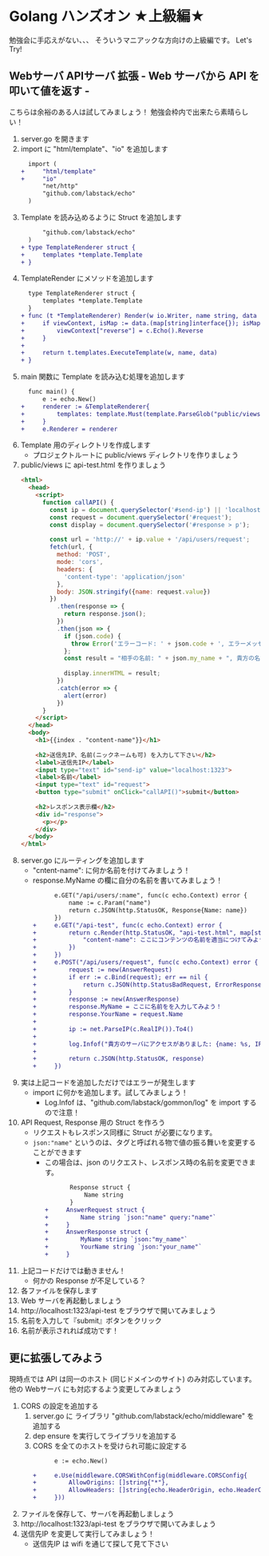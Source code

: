 # Golang ハンズオン ★上級編★
勉強会に手応えがない、、、
そういうマニアックな方向けの上級編です。
Let's Try!

## Webサーバ APIサーバ 拡張 - Web サーバから API を叩いて値を返す -
こちらは余裕のある人は試してみましょう！
勉強会枠内で出来たら素晴らしい！

1. server.go を開きます
1. import に "html/template"、"io" を追加します
    ```diff
      import (
    +     "html/template"
    +     "io"
          "net/http"
          "github.com/labstack/echo"
      )
    ```
1. Template を読み込めるように Struct を追加します
    ```diff
          "github.com/labstack/echo"
      )
    + type TemplateRenderer struct {
    +     templates *template.Template
    + }
    ```
1. TemplateRender にメソッドを追加します
    ```diff
      type TemplateRenderer struct {
          templates *template.Template
      }
    + func (t *TemplateRenderer) Render(w io.Writer, name string, data interface{}, c echo.Context) error {
    +     if viewContext, isMap := data.(map[string]interface{}); isMap {
    +         viewContext["reverse"] = c.Echo().Reverse
    +     }
    + 
    +     return t.templates.ExecuteTemplate(w, name, data)
    + }
    ```
1. main 関数に Template を読み込む処理を追加します
    ```diff
      func main() {
          e := echo.New()
    +     renderer := &TemplateRenderer{
    +         templates: template.Must(template.ParseGlob("public/views/*.html")),
    +     }
    +     e.Renderer = renderer
    ```
1. Template 用のディレクトリを作成します
    - プロジェクトルートに public/views ディレクトリを作りましょう
1. public/views に api-test.html を作りましょう
    ```html
    <html>
      <head>
        <script>
          function callAPI() {
            const ip = document.querySelector('#send-ip') || 'localhost:1323';
            const request = document.querySelector('#request');  
            const display = document.querySelector('#response > p');
            
            const url = 'http://' + ip.value + '/api/users/request';
            fetch(url, {
              method: 'POST',
              mode: 'cors',
              headers: {
                'content-type': 'application/json'
              },
              body: JSON.stringify({name: request.value})
            })
              .then(response => {
                return response.json();
              })
              .then(json => {
                if (json.code) {
                  throw Error('エラーコード: ' + json.code + ', エラーメッセージ: ' + json.message);
                };
                const result = "相手の名前: " + json.my_name + ", 貴方の名前: " + (json.your_name || "hogehoge丸");
                            
                display.innerHTML = result;
              })
              .catch(error => {
                alert(error)
              })
          }
        </script>
      </head>
      <body>
        <h1>{{index . "content-name"}}</h1>
      
        <h2>送信先IP、名前(ニックネームも可) を入力して下さい</h2>
        <label>送信先IP</label>
        <input type="text" id="send-ip" value="localhost:1323">
        <label>名前</label>
        <input type="text" id="request">
        <button type="submit" onClick="callAPI()">submit</button>
     
        <h2>レスポンス表示欄</h2>
        <div id="response">
          <p></p>
        </div>
      </body>
    </html>
    ```
1. server.go にルーティングを追加します
    - "cntent-name": に何か名前を付けてみましょう！
    - response.MyName の欄に自分の名前を書いてみましょう！
        ```diff
              e.GET("/api/users/:name", func(c echo.Context) error {
                  name := c.Param("name")
                  return c.JSON(http.StatusOK, Response{Name: name})
              })
        +     e.GET("/api-test", func(c echo.Context) error {
        +         return c.Render(http.StatusOK, "api-test.html", map[string]interface{}{
        +             "content-name": ここにコンテンツの名前を適当につけてみよう！,
        +         })
        +     })
        +     e.POST("/api/users/request", func(c echo.Context) error {
        +         request := new(AnswerRequest)
        +         if err := c.Bind(request); err == nil {
        +             return c.JSON(http.StatusBadRequest, ErrorResponse{100, "エラーです"})
        +         }
        +         response := new(AnswerResponse)
        +         response.MyName = ここに名前をを入力してみよう！
        +         response.YourName = request.Name
        +       
        +         ip := net.ParseIP(c.RealIP()).To4()
        +       
        +         log.Infof("貴方のサーバにアクセスがありました: {name: %s, IPAddr: %s", request.Name, ip)
        +       
        +         return c.JSON(http.StatusOK, response)
        +     })
        ```
1.  実は上記コードを追加しただけではエラーが発生します
    - import に何かを追加します。試してみましょう！
        - Log.Infof は、"github.com/labstack/gommon/log" を import するので注意！
1. API Request, Response 用の Struct を作ろう
    - リクエストもレスポンス同様に Struct が必要になります。
    - `json:"name"` というのは、タグと呼ばれる物で値の振る舞いを変更することができます
        - この場合は、json のリクエスト、レスポンス時の名前を変更できます。
            ```diff
                   Response struct {
                       Name string
                   }
            +     AnswerRequest struct {
            +         Name string `json:"name" query:"name"`
            +     }
            +     AnswerResponse struct {
            +         MyName string `json:"my_name"`
            +         YourName string `json:"your_name"`
            +     }
            
            ```
1. 上記コードだけでは動きません！
    - 何かの Response が不足している？
1. 各ファイルを保存します
1. Web サーバを再起動しましょう
1. http://localhost:1323/api-test をブラウザで開いてみましょう
1. 名前を入力して『submit』ボタンをクリック
1. 名前が表示されれば成功です！

## 更に拡張してみよう
現時点では API は同一のホスト (同じドメインのサイト) のみ対応しています。
他の Webサーバ にも対応するよう変更してみましょう

1. CORS の設定を追加する
    1. server.go に ライブラリ "github.com/labstack/echo/middleware" を追加する
    1. dep ensure を実行してライブラリを追加する
    1. CORS を全てのホストを受けられ可能に設定する
        ```diff
              e := echo.New()
        
        +     e.Use(middleware.CORSWithConfig(middleware.CORSConfig{
        +         AllowOrigins: []string{"*"},
        +         AllowHeaders: []string{echo.HeaderOrigin, echo.HeaderContentType, echo.HeaderAccept},
        +     }))
        
        ```
1. ファイルを保存して、サーバを再起動しましょう
1. http://localhost:1323/api-test をブラウザで開いてみましょう
1. 送信先IP を変更して実行してみましょう！
    - 送信先IP は wifi を通じて探して見て下さい

